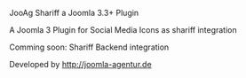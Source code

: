 JooAg Shariff a Joomla 3.3+ Plugin

A Joomla 3 Plugin for Social Media Icons as shariff integration

Comming soon:
Shariff Backend integration

Developed by http://joomla-agentur.de
